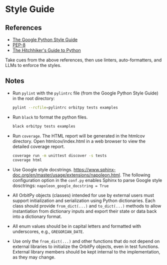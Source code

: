 # Style Guide

## References

- [The Google Python Style Guide](https://google.github.io/styleguide/pyguide.html)
- [PEP-8](https://peps.python.org/pep-0008/)
- [The Hitchhiker's Guide to Python](https://docs.python-guide.org/)

Take cues from the above references, then use linters, auto-formatters, and LLMs to enforce the styles.

## Notes

- Run `pylint` with the `pylintrc` file (from the Google Python Style Guide) in the root directory:
  ```sh
  pylint --rcfile=pylintrc orbitpy tests examples
  ```

- Run `black` to format the python files.
  ```sh
  black orbitpy tests examples
  ```
- Run `coverage`. The HTML report will be generated in the htmlcov directory. Open htmlcov/index.html in a web browser to view the detailed coverage report.
    ```sh
    coverage run -m unittest discover -s tests
    coverage html
    ```

- Use Google style docstrings.  https://www.sphinx-doc.org/en/master/usage/extensions/napoleon.html. The following configuration option in the `conf.py` enables Sphinx to parse Google style dosctrings:  `napoleon_google_docstring = True`

- All OrbitPy objects (classes) intended for use by external users must support initialization and serialization using Python dictionaries. Each class should provide `from_dict(...)` and `to_dict(...)` methods to allow instantiation from dictionary inputs and export their state or data back into a dictionary format.

- All enum values should be in capital letters and formatted with underscores, e.g., `GREGORIAN_DATE`.

- Use only the `from_dict(...)` and other functions that do not depend on external libraries to initialize the OrbitPy objects, even in test functions. External library members should be kept internal to the implementation, as they may change.